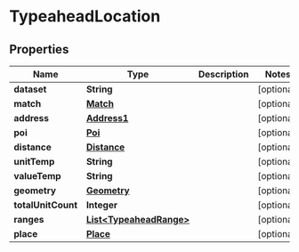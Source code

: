 

# TypeaheadLocation


## Properties

Name | Type | Description | Notes
------------ | ------------- | ------------- | -------------
**dataset** | **String** |  |  [optional]
**match** | [**Match**](Match.md) |  |  [optional]
**address** | [**Address1**](Address1.md) |  |  [optional]
**poi** | [**Poi**](Poi.md) |  |  [optional]
**distance** | [**Distance**](Distance.md) |  |  [optional]
**unitTemp** | **String** |  |  [optional]
**valueTemp** | **String** |  |  [optional]
**geometry** | [**Geometry**](Geometry.md) |  |  [optional]
**totalUnitCount** | **Integer** |  |  [optional]
**ranges** | [**List&lt;TypeaheadRange&gt;**](TypeaheadRange.md) |  |  [optional]
**place** | [**Place**](Place.md) |  |  [optional]



